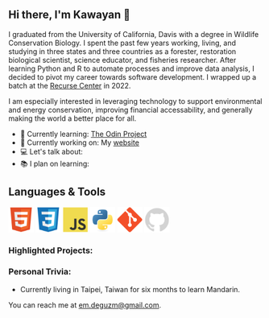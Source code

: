 ## Hi there, I'm Kawayan 👋

I graduated from the University of California, Davis with a degree in Wildlife Conservation Biology. I spent the past few years working, living, and studying in three states and three countries as a forester, restoration biological scientist, science educator, and fisheries researcher. After learning Python and R to automate processes and improve data analysis, I decided to pivot my career towards software development. I wrapped up a batch at the [Recurse Center](https://www.recurse.com/) in 2022. 

I am especially interested in leveraging technology to support environmental and energy conservation, improving financial accessability, and generally making the world a better place for all.

- 🌱 Currently learning: [The Odin Project](https://www.theodinproject.com/)
- 🔨 Currently working on: My [website](https://www.ekdeguzm.com/)
- 💻 Let's talk about: 
- 📚 I plan on learning: 



## Languages & Tools
<div>
 <img src="https://raw.githubusercontent.com/ekdeguzm/ekdeguzm/main/icons/html5-original.svg" alt="html5" width=50 height=50>
 <img src="https://raw.githubusercontent.com/ekdeguzm/ekdeguzm/main/icons/css3-original.svg" alt="css3" width=50 height=50>
 <img src="https://raw.githubusercontent.com/ekdeguzm/ekdeguzm/main/icons/javascript-original.svg" alt="javascript" width=50 height=50>
 <img src="https://raw.githubusercontent.com/ekdeguzm/ekdeguzm/main/icons/python-original.svg" alt="python" width=50 height=50>
 <img src="https://raw.githubusercontent.com/ekdeguzm/ekdeguzm/main/icons/git-original.svg" alt="git" width=50 height=50>
 <img src="https://raw.githubusercontent.com/ekdeguzm/ekdeguzm/main/icons/github-original.svg" alt="github" width=50 height=50>
 </div>

### Highlighted Projects:

### Personal Trivia:
- Currently living in Taipei, Taiwan for six months to learn Mandarin.

You can reach me at em.deguzm@gmail.com. 


<!-- 🌱 I’m currently learning: 
- Flask ([Flask Web Development](https://www.oreilly.com/library/view/flask-web-development/9781491991725/))
- SQLAlchemy
- Alembic
- Systems Design Fundamentals ([Algo Expert](https://www.algoexpert.io/systems/fundamentals))
- Database designs ([DDIA](https://dataintensive.net/))

📚 I plan on learning:
- Python Best Practices: Reading through [Beyond the Basic Stuff with Python](https://inventwithpython.com/beyond/) and [Serious Python](https://nostarch.com/seriouspython)
- Computer Science using [Teach Yourself Computer Science](https://teachyourselfcs.com/)
- Coursera Class: [Introduction to Mathematical Thinking](https://www.coursera.org/learn/mathematical-thinking) -->